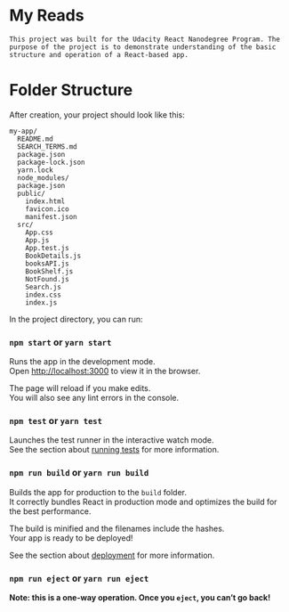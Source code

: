 # **My Reads**

```This project was built for the Udacity React Nanodegree Program. The purpose of the project is to demonstrate understanding of the basic structure and operation of a React-based app.```

# **Folder Structure**

After creation, your project should look like this:
```
my-app/
  README.md
  SEARCH_TERMS.md
  package.json
  package-lock.json
  yarn.lock
  node_modules/
  package.json
  public/
    index.html
    favicon.ico
    manifest.json
  src/
    App.css
    App.js
    App.test.js
    BookDetails.js
    booksAPI.js
    BookShelf.js
    NotFound.js
    Search.js
    index.css
    index.js
```    
In the project directory, you can run:

### `npm start`  or `yarn start`

Runs the app in the development mode.<br>
Open [http://localhost:3000](http://localhost:3000) to view it in the browser.

The page will reload if you make edits.<br>
You will also see any lint errors in the console.

### `npm test` or `yarn test`

Launches the test runner in the interactive watch mode.<br>
See the section about [running tests](#running-tests) for more information.

### `npm run build`  or  `yarn run build`

Builds the app for production to the `build` folder.<br>
It correctly bundles React in production mode and optimizes the build for the best performance.

The build is minified and the filenames include the hashes.<br>
Your app is ready to be deployed!

See the section about [deployment](#deployment) for more information.

### `npm run eject`  or   `yarn run eject`

**Note: this is a one-way operation. Once you `eject`, you can’t go back!**
